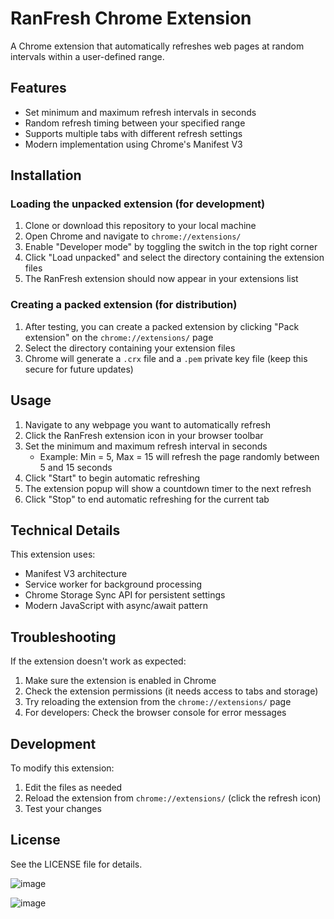 # RanFresh Chrome Extension

A Chrome extension that automatically refreshes web pages at random intervals within a user-defined range.

## Features

- Set minimum and maximum refresh intervals in seconds
- Random refresh timing between your specified range
- Supports multiple tabs with different refresh settings
- Modern implementation using Chrome's Manifest V3

## Installation

### Loading the unpacked extension (for development)

1. Clone or download this repository to your local machine
2. Open Chrome and navigate to `chrome://extensions/`
3. Enable "Developer mode" by toggling the switch in the top right corner
4. Click "Load unpacked" and select the directory containing the extension files
5. The RanFresh extension should now appear in your extensions list

### Creating a packed extension (for distribution)

1. After testing, you can create a packed extension by clicking "Pack extension" on the `chrome://extensions/` page
2. Select the directory containing your extension files
3. Chrome will generate a `.crx` file and a `.pem` private key file (keep this secure for future updates)

## Usage

1. Navigate to any webpage you want to automatically refresh
2. Click the RanFresh extension icon in your browser toolbar
3. Set the minimum and maximum refresh interval in seconds
   - Example: Min = 5, Max = 15 will refresh the page randomly between 5 and 15 seconds
4. Click "Start" to begin automatic refreshing
5. The extension popup will show a countdown timer to the next refresh
6. Click "Stop" to end automatic refreshing for the current tab

## Technical Details

This extension uses:
- Manifest V3 architecture
- Service worker for background processing
- Chrome Storage Sync API for persistent settings
- Modern JavaScript with async/await pattern

## Troubleshooting

If the extension doesn't work as expected:

1. Make sure the extension is enabled in Chrome
2. Check the extension permissions (it needs access to tabs and storage)
3. Try reloading the extension from the `chrome://extensions/` page
4. For developers: Check the browser console for error messages

## Development

To modify this extension:

1. Edit the files as needed
2. Reload the extension from `chrome://extensions/` (click the refresh icon)
3. Test your changes

## License

See the LICENSE file for details.

![image](https://user-images.githubusercontent.com/67287458/159159891-672df665-7b64-43b5-819b-87b05e5f6a71.png)

![image](https://user-images.githubusercontent.com/67287458/159159932-6edc7f9b-8578-402c-b4b2-5d0c8518dc9c.png)

